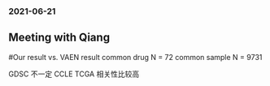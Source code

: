 ### 2021-06-21

## Meeting with Qiang

#Our result vs. VAEN result
common drug N = 72
common sample N = 9731

GDSC 不一定
CCLE TCGA 相关性比较高
